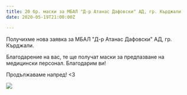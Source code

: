 ```yaml
---
title: 20 бр. маски за МБАЛ "Д-р Атанас Дафовски" АД, гр. Кърджали
date: 2020-05-19T21:00:00Z

---
```

Получихме нова заявка за МБАЛ "Д-р Атанас Дафовски" АД, гр. Кърджали.

Благодарение на вас, те ще получат маски за предпазване на медицински персонал. Благодарим ви!

Продължаваме напред! <3

![](/images/03e3e9734fea4bf39c7d704d0831284f.jpeg)